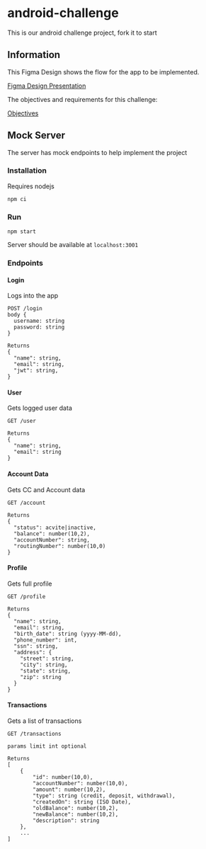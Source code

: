 # android-challenge
This is our android challenge project, fork it to start

## Information ##

This Figma Design shows the flow for the app to be implemented.

[Figma Design Presentation](https://www.figma.com/proto/QoqwGGVP54eSxvOKGtO2jT/Android-Test?node-id=2%3A252&scaling=scale-down&page-id=0%3A1&starting-point-node-id=2%3A252&show-proto-sidebar=1)

The objectives and requirements for this challenge:

[Objectives](./Requirements.md)

## Mock Server ##

The server has mock endpoints to help implement the project

### Installation ###

Requires nodejs

```
npm ci
```

### Run ###

```
npm start
```

Server should be available at `localhost:3001`

### Endpoints ###

#### Login ####

Logs into the app

```
POST /login
body {
  username: string
  password: string
}

Returns 
{
  "name": string,
  "email": string,
  "jwt": string,
}

```

#### User ####

Gets logged user data

```
GET /user

Returns 
{
  "name": string,
  "email": string
}

```

#### Account Data ####

Gets CC and Account data

```
GET /account

Returns
{
  "status": acvite|inactive,
  "balance": number(10,2),
  "accountNumber": string,
  "routingNumber": number(10,0)
}

```

#### Profile ####

Gets full profile

```
GET /profile

Returns
{
  "name": string,
  "email": string,
  "birth_date": string (yyyy-MM-dd),
  "phone_number": int,
  "ssn": string,
  "address": {
    "street": string,
    "city": string,
    "state": string,
    "zip": string
  }
}

```

#### Transactions ####

Gets a list of transactions

```
GET /transactions

params limit int optional

Returns
[
    {
        "id": number(10,0),
        "accountNumber": number(10,0),
        "amount": number(10,2),
        "type": string (credit, deposit, withdrawal),
        "createdOn": string (ISO Date),
        "oldBalance": number(10,2),
        "newBalance": number(10,2),
        "description": string
    },
    ...
]

```
